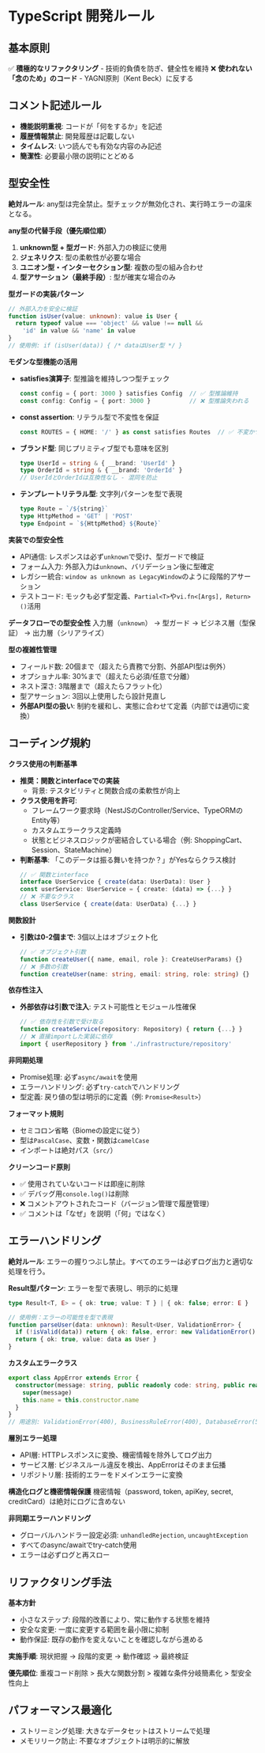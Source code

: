 # TypeScript 開発ルール

## 基本原則

✅ **積極的なリファクタリング** - 技術的負債を防ぎ、健全性を維持
❌ **使われない「念のため」のコード** - YAGNI原則（Kent Beck）に反する

## コメント記述ルール
- **機能説明重視**: コードが「何をするか」を記述
- **履歴情報禁止**: 開発履歴は記載しない
- **タイムレス**: いつ読んでも有効な内容のみ記述
- **簡潔性**: 必要最小限の説明にとどめる

## 型安全性

**絶対ルール**: any型は完全禁止。型チェックが無効化され、実行時エラーの温床となる。

**any型の代替手段（優先順位順）**
1. **unknown型 + 型ガード**: 外部入力の検証に使用
2. **ジェネリクス**: 型の柔軟性が必要な場合
3. **ユニオン型・インターセクション型**: 複数の型の組み合わせ
4. **型アサーション（最終手段）**: 型が確実な場合のみ

**型ガードの実装パターン**
```typescript
// 外部入力を安全に検証
function isUser(value: unknown): value is User {
  return typeof value === 'object' && value !== null && 
    'id' in value && 'name' in value
}
// 使用例: if (isUser(data)) { /* dataはUser型 */ }
```

**モダンな型機能の活用**
- **satisfies演算子**: 型推論を維持しつつ型チェック
  ```typescript
  const config = { port: 3000 } satisfies Config  // ✅ 型推論維持
  const config: Config = { port: 3000 }           // ❌ 型推論失われる
  ```
- **const assertion**: リテラル型で不変性を保証
  ```typescript
  const ROUTES = { HOME: '/' } as const satisfies Routes  // ✅ 不変かつ型安全
  ```
- **ブランド型**: 同じプリミティブ型でも意味を区別
  ```typescript
  type UserId = string & { __brand: 'UserId' }
  type OrderId = string & { __brand: 'OrderId' }
  // UserIdとOrderIdは互換性なし - 混同を防止
  ```
- **テンプレートリテラル型**: 文字列パターンを型で表現
  ```typescript
  type Route = `/${string}`
  type HttpMethod = 'GET' | 'POST'
  type Endpoint = `${HttpMethod} ${Route}`
  ```

**実装での型安全性**
- API通信: レスポンスは必ず`unknown`で受け、型ガードで検証
- フォーム入力: 外部入力は`unknown`、バリデーション後に型確定
- レガシー統合: `window as unknown as LegacyWindow`のように段階的アサーション
- テストコード: モックも必ず型定義、`Partial<T>`や`vi.fn<[Args], Return>()`活用

**データフローでの型安全性**
入力層（`unknown`） → 型ガード → ビジネス層（型保証） → 出力層（シリアライズ）

**型の複雑性管理**
- フィールド数: 20個まで（超えたら責務で分割、外部API型は例外）
- オプショナル率: 30%まで（超えたら必須/任意で分離）
- ネスト深さ: 3階層まで（超えたらフラット化）
- 型アサーション: 3回以上使用したら設計見直し
- **外部API型の扱い**: 制約を緩和し、実態に合わせて定義（内部では適切に変換）

## コーディング規約

**クラス使用の判断基準**
- **推奨：関数とinterfaceでの実装**
  - 背景: テスタビリティと関数合成の柔軟性が向上
- **クラス使用を許可**: 
  - フレームワーク要求時（NestJSのController/Service、TypeORMのEntity等）
  - カスタムエラークラス定義時
  - 状態とビジネスロジックが密結合している場合（例: ShoppingCart、Session、StateMachine）
- **判断基準**: 「このデータは振る舞いを持つか？」がYesならクラス検討
  ```typescript
  // ✅ 関数とinterface
  interface UserService { create(data: UserData): User }
  const userService: UserService = { create: (data) => {...} }
  // ❌ 不要なクラス
  class UserService { create(data: UserData) {...} }
  ```

**関数設計**
- **引数は0-2個まで**: 3個以上はオブジェクト化
  ```typescript
  // ✅ オブジェクト引数
  function createUser({ name, email, role }: CreateUserParams) {}
  // ❌ 多数の引数
  function createUser(name: string, email: string, role: string) {}
  ```

**依存性注入**
- **外部依存は引数で注入**: テスト可能性とモジュール性確保
  ```typescript
  // ✅ 依存性を引数で受け取る
  function createService(repository: Repository) { return {...} }
  // ❌ 直接importした実装に依存
  import { userRepository } from './infrastructure/repository'
  ```

**非同期処理**
- Promise処理: 必ず`async/await`を使用
- エラーハンドリング: 必ず`try-catch`でハンドリング
- 型定義: 戻り値の型は明示的に定義（例: `Promise<Result>`）

**フォーマット規則**
- セミコロン省略（Biomeの設定に従う）
- 型は`PascalCase`、変数・関数は`camelCase`
- インポートは絶対パス（`src/`）

**クリーンコード原則**
- ✅ 使用されていないコードは即座に削除
- ✅ デバッグ用`console.log()`は削除
- ❌ コメントアウトされたコード（バージョン管理で履歴管理）
- ✅ コメントは「なぜ」を説明（「何」ではなく）

## エラーハンドリング

**絶対ルール**: エラーの握りつぶし禁止。すべてのエラーは必ずログ出力と適切な処理を行う。

**Result型パターン**: エラーを型で表現し、明示的に処理
```typescript
type Result<T, E> = { ok: true; value: T } | { ok: false; error: E }

// 使用例：エラーの可能性を型で表現
function parseUser(data: unknown): Result<User, ValidationError> {
  if (!isValid(data)) return { ok: false, error: new ValidationError() }
  return { ok: true, value: data as User }
}
```

**カスタムエラークラス**
```typescript
export class AppError extends Error {
  constructor(message: string, public readonly code: string, public readonly statusCode = 500) {
    super(message)
    this.name = this.constructor.name
  }
}
// 用途別: ValidationError(400), BusinessRuleError(400), DatabaseError(500), ExternalServiceError(502)
```

**層別エラー処理**
- API層: HTTPレスポンスに変換、機密情報を除外してログ出力
- サービス層: ビジネスルール違反を検出、AppErrorはそのまま伝播
- リポジトリ層: 技術的エラーをドメインエラーに変換

**構造化ログと機密情報保護**
機密情報（password, token, apiKey, secret, creditCard）は絶対にログに含めない

**非同期エラーハンドリング**
- グローバルハンドラー設定必須: `unhandledRejection`, `uncaughtException`
- すべてのasync/awaitでtry-catch使用
- エラーは必ずログと再スロー

## リファクタリング手法

**基本方針**
- 小さなステップ: 段階的改善により、常に動作する状態を維持
- 安全な変更: 一度に変更する範囲を最小限に抑制
- 動作保証: 既存の動作を変えないことを確認しながら進める

**実施手順**: 現状把握 → 段階的変更 → 動作確認 → 最終検証

**優先順位**: 重複コード削除 > 長大な関数分割 > 複雑な条件分岐簡素化 > 型安全性向上

## パフォーマンス最適化

- ストリーミング処理: 大きなデータセットはストリームで処理
- メモリリーク防止: 不要なオブジェクトは明示的に解放